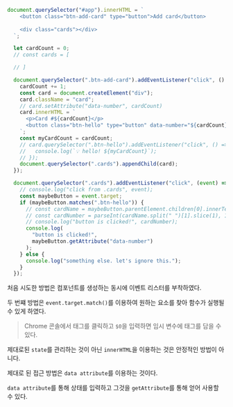 ```js
document.querySelector("#app").innerHTML = `
    <button class="btn-add-card" type="button">Add card</button>
  
    <div class="cards"></div>
  `;

  let cardCount = 0;
  // const cards = [

  // ]

  document.querySelector(".btn-add-card").addEventListener("click", () => {
    cardCount += 1;
    const card = document.createElement("div");
    card.className = "card";
    // card.setAttribute("data-number", cardCount)
    card.innerHTML = `
      <p>Card #${cardCount}</p>
      <button class="btn-hello" type="button" data-number="${cardCount}">hello</button>
    `;
    const myCardCount = cardCount;
    // card.querySelector(".btn-hello").addEventListener("click", () => {
    //   console.log(`💡 hello! ${myCardCount}`);
    // });
    document.querySelector(".cards").appendChild(card);
  });

  document.querySelector(".cards").addEventListener("click", (event) => {
    // console.log("click from .cards", event);
    const maybeButton = event.target;
    if (maybeButton.matches(".btn-hello")) {
      // const cardName = maybeButton.parentElement.children[0].innerText;
      // const cardNumber = parseInt(cardName.split(" ")[1].slice(1), 10);
      // console.log("button is clicked!", cardNumber);
      console.log(
        "button is clicked!",
        maybeButton.getAttribute("data-number")
      );
    } else {
      console.log("something else. let's ignore this.");
    }
  });
```

처음 시도한 방법은 컴포넌트를 생성하는 동시에 이벤트 리스터를 부착하였다.

두 번쨰 방법은 `event.target.match()`를 이용하여 원하는 요소를 찾아 함수가 실행될 수 있게 하였다.

> Chrome 콘솔에서 태그를 클릭하고 `$0`을 입력하면 임시 변수에 태그를 담을 수 있다.

제대로된 `state`를 관리하는 것이 아닌 `innerHTML`을 이용하는 것은 안정적인 방법이 아니다.

제대로 된 접근 방법은 `data attribute`를 이용하는 것이다.

`data attribute`를 통해 상태를 입력하고 그것을 `getAttribute`를 통해 얻어 사용할 수 있다.